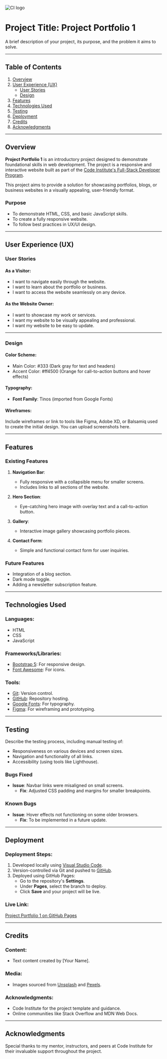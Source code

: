 ![CI logo](https://codeinstitute.s3.amazonaws.com/fullstack/ci_logo_small.png)
# Project Title: Project Portfolio 1

A brief description of your project, its purpose, and the problem it aims to solve.

---

## Table of Contents

1. [Overview](#overview)
2. [User Experience (UX)](#user-experience-ux)
    - [User Stories](#user-stories)
    - [Design](#design)
3. [Features](#features)
4. [Technologies Used](#technologies-used)
5. [Testing](#testing)
6. [Deployment](#deployment)
7. [Credits](#credits)
8. [Acknowledgments](#acknowledgments)

---

## Overview

**Project Portfolio 1** is an introductory project designed to demonstrate foundational skills in web development. The project is a responsive and interactive website built as part of the [Code Institute's Full-Stack Developer Program](https://codeinstitute.net/).

This project aims to provide a solution for showcasing portfolios, blogs, or business websites in a visually appealing, user-friendly format.

### Purpose
- To demonstrate HTML, CSS, and basic JavaScript skills.
- To create a fully responsive website.
- To follow best practices in UX/UI design.

---

## User Experience (UX)

### User Stories

#### As a Visitor:
- I want to navigate easily through the website.
- I want to learn about the portfolio or business.
- I want to access the website seamlessly on any device.

#### As the Website Owner:
- I want to showcase my work or services.
- I want my website to be visually appealing and professional.
- I want my website to be easy to update.

---

### Design

#### Color Scheme:
- Main Color: #333 (Dark gray for text and headers)
- Accent Color: #ff4500 (Orange for call-to-action buttons and hover effects)

#### Typography:
- **Font Family**: Tinos (imported from Google Fonts)

#### Wireframes:
Include wireframes or link to tools like Figma, Adobe XD, or Balsamiq used to create the initial design. You can upload screenshots here.

---

## Features

### Existing Features
1. **Navigation Bar**:
    - Fully responsive with a collapsible menu for smaller screens.
    - Includes links to all sections of the website.

2. **Hero Section**:
    - Eye-catching hero image with overlay text and a call-to-action button.

3. **Gallery**:
    - Interactive image gallery showcasing portfolio pieces.

4. **Contact Form**:
    - Simple and functional contact form for user inquiries.

### Future Features
- Integration of a blog section.
- Dark mode toggle.
- Adding a newsletter subscription feature.

---

## Technologies Used

### Languages:
- HTML
- CSS
- JavaScript

### Frameworks/Libraries:
- [Bootstrap 5](https://getbootstrap.com/): For responsive design.
- [Font Awesome](https://fontawesome.com/): For icons.

### Tools:
- [Git](https://git-scm.com/): Version control.
- [GitHub](https://github.com/): Repository hosting.
- [Google Fonts](https://fonts.google.com/): For typography.
- [Figma](https://www.figma.com/): For wireframing and prototyping.

---

## Testing

Describe the testing process, including manual testing of:
- Responsiveness on various devices and screen sizes.
- Navigation and functionality of all links.
- Accessibility (using tools like Lighthouse).

### Bugs Fixed
- **Issue**: Navbar links were misaligned on small screens.
    - **Fix**: Adjusted CSS padding and margins for smaller breakpoints.

### Known Bugs
- **Issue**: Hover effects not functioning on some older browsers.
    - **Fix**: To be implemented in a future update.

---

## Deployment

### Deployment Steps:
1. Developed locally using [Visual Studio Code](https://code.visualstudio.com/).
2. Version-controlled via Git and pushed to [GitHub](https://github.com/madlp345/Project-Portfolio-1).
3. Deployed using GitHub Pages:
    - Go to the repository's **Settings**.
    - Under **Pages**, select the branch to deploy.
    - Click **Save** and your project will be live.

### Live Link:
[Project Portfolio 1 on GitHub Pages](https://madlp345.github.io/Project-Portfolio-1/)

---

## Credits

### Content:
- Text content created by [Your Name].

### Media:
- Images sourced from [Unsplash](https://unsplash.com/) and [Pexels](https://www.pexels.com/).

### Acknowledgments:
- Code Institute for the project template and guidance.
- Online communities like Stack Overflow and MDN Web Docs.

---

## Acknowledgments

Special thanks to my mentor, instructors, and peers at Code Institute for their invaluable support throughout the project.


